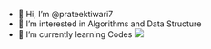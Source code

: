- 👋 Hi, I’m @prateektiwari7
- 👀 I’m interested in Algorithms and Data Structure
- 🌱 I’m currently learning Codes
![](https://media0.giphy.com/media/bGgsc5mWoryfgKBx1u/giphy.gif?cid=790b7611694913786c99f4f1cbdf50022e516489018741c9&rid=giphy.gif)



<!---
prateektiwari7/prateektiwari7 is a ✨ special ✨ repository because its `README.md` (this file) appears on your GitHub profile.
You can click the Preview link to take a look at your changes.
--->
